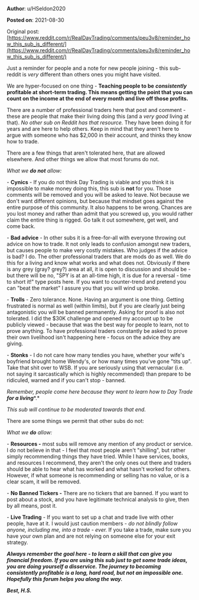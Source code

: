**Author**: u/HSeldon2020

**Posted on**: 2021-08-30

Original post: [https://www.reddit.com/r/RealDayTrading/comments/peu3v8/reminder_how_this_sub_is_different/](https://www.reddit.com/r/RealDayTrading/comments/peu3v8/reminder_how_this_sub_is_different/)

Just a reminder for people and a note for new people joining - this sub-reddit is *very* different than others ones you might have visited.  

We are hyper-focused on one thing - **Teaching people to be** ***consistently*** **profitable at short-term trading.  This means getting the point that you can count on the income at the end of every month and live off those profits.**

There are a number of professional traders here that post and comment - these are people that make their living doing this (and a *very good* living at that).  *No other sub on Reddit has that resource.*  They have been doing it for years and are here to help others.  Keep in mind that they aren't here to argue with someone who has $2,000 in their account, and thinks they know how to trade.

There are a few things that aren't tolerated here, that are allowed elsewhere.  And other things we allow that most forums do not.

*What we* ***do not*** *allow:*

 \- **Cynics**  \- If you do not think Day Trading is viable and you think it is impossible to make money doing this, this sub is **not** for you.  Those comments will be removed and you will be asked to leave. Not because we don't want different opinions, but because that mindset goes against the entire purpose of this community.  It also happens to be wrong.   Chances are you lost money and rather than admit that you screwed up, you would rather claim the entire thing is rigged.  Go talk it out somewhere, get well, and come back.

\- **Bad advice** \-  In other subs it is a free-for-all with everyone throwing out advice on how to trade. It not only leads to confusion amongst new traders, but causes people to make very costly mistakes.  Who judges if the advice is bad? I do. The other professional traders that are mods do as well. We do this for a living and know what works and what does not.  Obviously if there is any grey (gray? grey?) area at all,  it is open to discussion and should be - but there will be no, "SPY is at an all-time high, it is due for a reversal - time to short it!" type posts here.   If you want to counter-trend and pretend you can "beat the market" I assure you that you will wind up broke.

\- **Trolls** \- Zero tolerance. None.  Having an argument is one thing.  Getting frustrated is normal as well (within limits), but if you are clearly just being antagonistic you will be banned permanently.  Asking for proof is also not tolerated.  I did the $30K challenge and opened my account up to be publicly viewed - because that was the best way for people to learn, not to prove anything.  To have professional traders constantly be asked to prove their own livelihood isn't happening here - focus on the advice they are giving. 

\- **Stonks**  \- I do not care how many tendies you have, whether your wife's boyfriend brought home Wendy's, or how many times you've gone "tits up".  Take that shit over to WSB.   If you are seriously using that vernacular (i.e. not saying it sarcastically which is highly recommended) than prepare to be ridiculed, warned and if you can't stop - banned.

*Remember, people come here because they want to learn how to Day Trade* ***for a living****.*  

*This sub will continue to be moderated towards that end.*

There are some things we permit that other subs do not:

*What we* ***do*** *allow:*

*-* **Resources -** most subs will remove any mention of any product or service.  I do not believe in that - I feel that most people aren't "shilling", but rather simply recommending things they have tried.  While I have services, books, and resources I recommend, they aren't the only ones out there and traders should be able to hear what has worked and what hasn't worked for others.  However, if what someone is recommending or selling has no value, or is a clear scam, it will be removed.

\- **No Banned Tickers -** There are no tickers that are banned.  If you want to post about a stock, and you have legitimate technical analysis to give, then by all means, post it.

\- **Live Trading**  \- If you want to set up a chat and trade live with other people, have at it. I would just caution members - *do not blindly follow anyone, including me, into a trade - ever.* If you take a trade, make sure you have your own plan and are not relying on someone else for your exit strategy.

***Always remember the goal here - to learn a skill that can give you financial freedom. If you are using this sub just to get some trade ideas, you are doing yourself a disservice.  The journey to becoming consistently profitable is a long, hard road, but not an impossible one.  Hopefully this forum helps you along the way.***

***Best, H.S.***